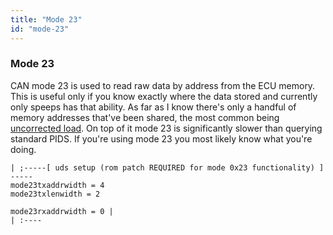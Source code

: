 ```yaml
---
title: "Mode 23"
id: "mode-23"
---
```


### **Mode 23**

CAN mode 23 is used to read raw data by address from the ECU memory. This is useful only if you know exactly where the data stored and currently only speeps has that ability. As far as I know there's only a handful of memory addresses that've been shared, the most common being [uncorrected load](https://github.com/speepsio/romdrop/wiki/Uncorrected-Load-RAM-Addrs). On top of it mode 23 is significantly slower than querying standard PIDS. If you're using mode 23 you most likely know what you're doing.

```plaintext
| ;-----[ uds setup (rom patch REQUIRED for mode 0x23 functionality) ]
-----
mode23txaddrwidth = 4
mode23txlenwidth = 2

mode23rxaddrwidth = 0 |
| :----
